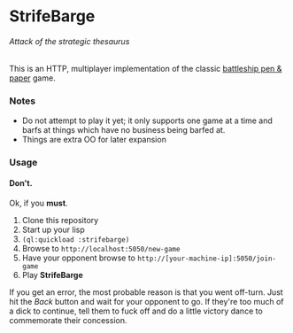 # StrifeBarge
###### Attack of the strategic thesaurus

This is an HTTP, multiplayer implementation of the classic [battleship pen & paper](http://en.wikipedia.org/wiki/Battleship_(game)) game.

### Notes

- Do not attempt to play it yet; it only supports one game at a time and barfs at things which have no business being barfed at.
- Things are extra OO for later expansion

### Usage

#### Don't.

Ok, if you **must**. 

1. Clone this repository
2. Start up your lisp
3. `(ql:quickload :strifebarge)`
4. Browse to `http://localhost:5050/new-game`
5. Have your opponent browse to `http://[your-machine-ip]:5050/join-game`
6. Play **StrifeBarge**

If you get an error, the most probable reason is that you went off-turn. Just hit the *Back* button and wait for your opponent to go. If they're too much of a dick to continue, tell them to fuck off and do a little victory dance to commemorate their concession.
